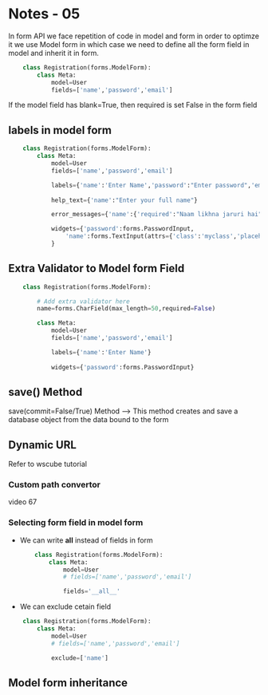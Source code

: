 # Notes - 05

In form API we face repetition of code in model and form in order to optimze it we use Model form in which case we need to define all the form field in model and inherit it in form.

```python
    class Registration(forms.ModelForm):
        class Meta:
            model=User
            fields=['name','password','email']
```

If the model field has blank=True, then required is set False in the form field

## labels in model form

```python
    class Registration(forms.ModelForm):
        class Meta:
            model=User
            fields=['name','password','email']

            labels={'name':'Enter Name','password':"Enter password",'email':"Enter Email"}
            
            help_text={'name':"Enter your full name"}

            error_messages={'name':{'required':"Naam likhna jaruri hai"}}

            widgets={'password':forms.PasswordInput,
                'name':forms.TextInput(attrs={'class':'myclass','placeholder':'yaha naam likhe'})
            }
```

## Extra Validator to Model form Field

```python
    class Registration(forms.ModelForm):

        # Add extra validator here
        name=forms.CharField(max_length=50,required=False)

        class Meta:
            model=User
            fields=['name','password','email']

            labels={'name':'Enter Name'}
            
            widgets={'password':forms.PasswordInput}
```

## save() Method

save(commit=False/True) Method --> This method creates and save a database object from the data bound to the form

## Dynamic URL

Refer to wscube tutorial

### Custom path convertor

video 67

### Selecting form field in model form

* We can write __all__ instead of fields in form

    ```python
        class Registration(forms.ModelForm):
            class Meta:
                model=User
                # fields=['name','password','email']

                fields='__all__'
    ```

* We can exclude cetain field

```python
    class Registration(forms.ModelForm):
        class Meta:
            model=User
            # fields=['name','password','email']

            exclude=['name']
```

## Model form inheritance
